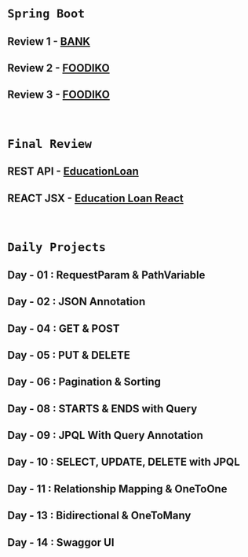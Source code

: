 # `Spring Boot`

## Review 1 - [BANK](https://github.com/Dharunkumar-S/Spring-API/tree/main/Bank)
## Review 2 - [FOODIKO](https://github.com/Dharunkumar-S/Spring-API/tree/main/Foodiko)
## Review 3 - [FOODIKO](https://github.com/Dharunkumar-S/Spring-API/tree/main/Foodiko)  
<br/>

# `Final Review`
## REST API - [EducationLoan](https://github.com/Dharunkumar-S/Spring-API/tree/main/EducationLoan)
## REACT JSX - [Education Loan React](https://github.com/Dharunkumar-S/Spring-API/tree/main/EducationLoan%20React)
<br/>

# `Daily Projects`
## Day - 01 : RequestParam & PathVariable
## Day - 02 : JSON Annotation
## Day - 04 : GET & POST
## Day - 05 : PUT & DELETE
## Day - 06 : Pagination & Sorting
## Day - 08 : STARTS & ENDS with Query
## Day - 09 : JPQL With Query Annotation
## Day - 10 : SELECT, UPDATE, DELETE with JPQL
## Day - 11 : Relationship Mapping & OneToOne
## Day - 13 : Bidirectional & OneToMany
## Day - 14 : Swaggor UI